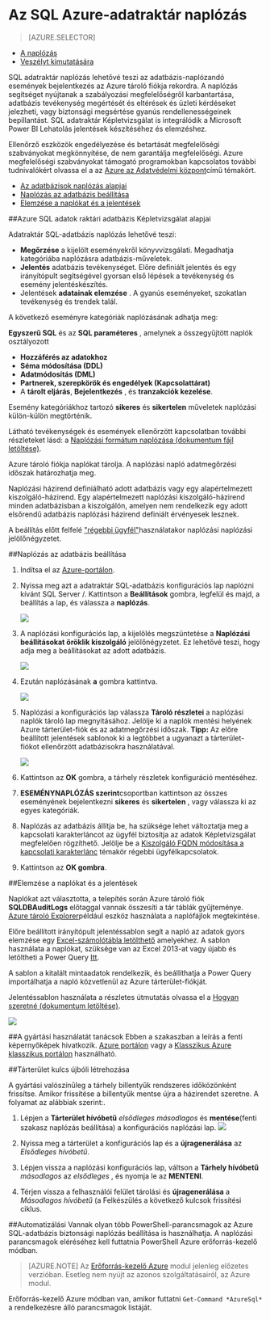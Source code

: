 <properties
   pageTitle="Naplózás az Azure SQL-adatraktár |} Microsoft Azure"
   description="Első lépések az Azure SQL-adatraktár naplózás"
   services="sql-data-warehouse"
   documentationCenter=""
   authors="ronortloff"
   manager="barbkess"
   editor=""/>

<tags
   ms.service="sql-data-warehouse"
   ms.workload="data-management"
   ms.tgt_pltfrm="na"
   ms.devlang="na"
   ms.topic="article"
   ms.date="09/24/2016" 
   ms.author="rortloff;barbkess;sonyama"/>

# <a name="auditing-in-azure-sql-data-warehouse"></a>Az SQL Azure-adatraktár naplózás

> [AZURE.SELECTOR]
- [A naplózás](sql-data-warehouse-auditing-overview.md)
- [Veszélyt kimutatására](sql-data-warehouse-security-threat-detection.md)

SQL adatraktár naplózás lehetővé teszi az adatbázis-naplózandó események bejelentkezés az Azure tároló fiókja rekordra. A naplózás segítséget nyújtanak a szabályozási megfelelőségről karbantartása, adatbázis tevékenység megértését és eltérések és üzleti kérdéseket jelezheti, vagy biztonsági megsértése gyanús rendellenességeinek bepillantást. SQL adatraktár Képletvizsgálat is integrálódik a Microsoft Power BI Lehatolás jelentések készítéséhez és elemzéshez.

Ellenőrző eszközök engedélyezése és betartását megfelelőségi szabványokat megkönnyítése, de nem garantálja megfelelőségi. Azure megfelelőségi szabványokat támogató programokban kapcsolatos további tudnivalókért olvassa el a az <a href="http://azure.microsoft.com/support/trust-center/compliance/" target="_blank">Azure az Adatvédelmi központ</a>című témakört.

+ [Az adatbázisok naplózás alapjai]
+ [Naplózás az adatbázis beállítása]
+ [Elemzése a naplókat és a jelentések]

##<a id="subheading-1"></a>Azure SQL adatok raktári adatbázis Képletvizsgálat alapjai


Adatraktár SQL-adatbázis naplózás lehetővé teszi:

- **Megőrzése** a kijelölt eseményekről könyvvizsgálati. Megadhatja kategóriába naplózásra adatbázis-műveletek.
- **Jelentés** adatbázis tevékenységet. Előre definiált jelentés és egy irányítópult segítségével gyorsan első lépések a tevékenység és esemény jelentéskészítés.
- Jelentések **adatainak elemzése** . A gyanús eseményeket, szokatlan tevékenység és trendek talál.

A következő eseményre kategóriák naplózásának adhatja meg:

**Egyszerű SQL** és az **SQL paraméteres** , amelynek a összegyűjtött naplók osztályozott  

- **Hozzáférés az adatokhoz**
- **Séma módosítása (DDL)**
- **Adatmódosítás (DML)**
- **Partnerek, szerepkörök és engedélyek (Kapcsolattárat)**
- A **tárolt eljárás**, **Bejelentkezés** , és **tranzakciók kezelése**.

Esemény kategóriákhoz tartozó **sikeres** és **sikertelen** műveletek naplózási külön-külön megtörténik.

Látható tevékenységek és események ellenőrzött kapcsolatban további részleteket lásd: a <a href="http://go.microsoft.com/fwlink/?LinkId=506733" target="_blank">Naplózási formátum naplózása (dokumentum fájl letöltése)</a>.

Azure tároló fiókja naplókat tárolja. A naplózási napló adatmegőrzési időszak határozhatja meg.

Naplózási házirend definiálható adott adatbázis vagy egy alapértelmezett kiszolgáló-házirend. Egy alapértelmezett naplózási kiszolgáló-házirend minden adatbázisban a kiszolgálón, amelyen nem rendelkezik egy adott elsőrendű adatbázis naplózási házirend definiált érvényesek lesznek.

A beállítás előtt felfelé ["régebbi ügyfél"](sql-data-warehouse-auditing-downlevel-clients.md)használatakor naplózási naplózási jelölőnégyzetet.


##<a id="subheading-2"></a>Naplózás az adatbázis beállítása

1. Indítsa el az <a href="https://portal.azure.com" target="_blank">Azure-portálon</a>.

2. Nyissa meg azt a adatraktár SQL-adatbázis konfigurációs lap naplózni kívánt SQL Server /. Kattintson a **Beállítások** gombra, legfelül és majd, a beállítás a lap, és válassza a **naplózás**.

    ![][1]

3. A naplózási konfigurációs lap, a kijelölés megszüntetése a **Naplózási beállításokat öröklik kiszolgáló** jelölőnégyzetet. Ez lehetővé teszi, hogy adja meg a beállításokat az adott adatbázis.

    ![][2]

4. Ezután naplózásának **a** gombra kattintva.

    ![][3]

5. Naplózási a konfigurációs lap válassza **Tároló részletei** a naplózási naplók tároló lap megnyitásához. Jelölje ki a naplók mentési helyének Azure tárterület-fiók és az adatmegőrzési időszak. **Tipp:** Az előre beállított jelentések sablonok ki a legtöbbet a ugyanazt a tárterület-fiókot ellenőrzött adatbázisokra használatával.

    ![][4]

6. Kattintson az **OK** gombra, a tárhely részletek konfiguráció mentéséhez.


7. **ESEMÉNYNAPLÓZÁS szerint**csoportban kattintson az összes eseményének bejelentkezni **sikeres** és **sikertelen** , vagy válassza ki az egyes kategóriák.


8. Naplózás az adatbázis állítja be, ha szüksége lehet változtatja meg a kapcsolati karakterláncot az ügyfél biztosítja az adatok Képletvizsgálat megfelelően rögzíthető. Jelölje be a [Kiszolgáló FQDN módosítása a kapcsolati karakterlánc](sql-data-warehouse-auditing-downlevel-clients.md) témakör régebbi ügyfélkapcsolatok.

9. Kattintson az **OK gombra**.


##<a id="subheading-3">Elemzése a naplókat és a jelentések</a>

Naplókat azt választotta, a telepítés során Azure tároló fiók **SQLDBAuditLogs** előtaggal vannak összesíti a tár táblák gyűjteménye. <a href="http://azurestorageexplorer.codeplex.com/" target="_blank">Azure tároló Explorer</a>például eszköz használata a naplófájlok megtekintése.

Előre beállított irányítópult jelentéssablon segít a napló az adatok gyors elemzése egy <a href="http://go.microsoft.com/fwlink/?LinkId=403540" target="_blank">Excel-számolótábla letölthető</a> amelyekhez. A sablon használata a naplókat, szüksége van az Excel 2013-at vagy újabb és letöltheti a Power Query <a href="http://www.microsoft.com/download/details.aspx?id=39379">Itt</a>.

A sablon a kitalált mintaadatok rendelkezik, és beállíthatja a Power Query importálhatja a napló közvetlenül az Azure tárterület-fiókját.

Jelentéssablon használata a részletes útmutatás olvassa el a <a href="http://go.microsoft.com/fwlink/?LinkId=506731">Hogyan szeretné (dokumentum letöltése)</a>.

![][5]


##<a id="subheading-4">A gyártási használatát tanácsok</a>
Ebben a szakaszban a leírás a fenti képernyőképek hivatkozik. <a href="https://portal.azure.com" target="_blank">Azure portálon</a> vagy a <a href= "https://manage.windowsazure.com/" target="_bank">Klasszikus Azure klasszikus portálon</a> használható.


##<a id="subheading-5"></a>Tárterület kulcs újbóli létrehozása

A gyártási valószínűleg a tárhely billentyűk rendszeres időközönként frissítse. Amikor frissítése a billentyűk mentse újra a házirendet szeretne. A folyamat az alábbiak szerint:.


1. Lépjen a **Tárterület hívóbetű** *elsődleges* *másodlagos* és **mentése**(fenti szakasz naplózás beállítása) a konfigurációs naplózási lap.
![][4]
2. Nyissa meg a tárterület a konfigurációs lap és a **újragenerálása** az *Elsődleges hívóbetű*.

3. Lépjen vissza a naplózási konfigurációs lap, váltson a **Tárhely hívóbetű** *másodlagos* az *elsődleges* , és nyomja le az **MENTENI**.

4. Térjen vissza a felhasználói felület tárolási és **újragenerálása** a *Másodlagos hívóbetű* (a Felkészülés a következő kulcsok frissítési ciklus.

##<a id="subheading-6"></a>Automatizálási
Vannak olyan több PowerShell-parancsmagok az Azure SQL-adatbázis biztonsági naplózás beállítása is használhatja. A naplózási parancsmagok eléréséhez kell futtatnia PowerShell Azure erőforrás-kezelő módban.

> [AZURE.NOTE] Az [Erőforrás-kezelő Azure](https://msdn.microsoft.com/library/dn654592.aspx) modul jelenleg előzetes verzióban. Esetleg nem nyújt az azonos szolgáltatásairól, az Azure modul.

Erőforrás-kezelő Azure módban van, amikor futtatni `Get-Command *AzureSql*` a rendelkezésre álló parancsmagok listáját.


<!--Anchors-->
[Az adatbázisok naplózás alapjai]: #subheading-1
[Naplózás az adatbázis beállítása]: #subheading-2
[Elemzése a naplókat és a jelentések]: #subheading-3


<!--Image references-->
[1]: ./media/sql-data-warehouse-auditing-overview/sql-data-warehouse-auditing.png
[2]: ./media/sql-data-warehouse-auditing-overview/sql-data-warehouse-auditing-inherit.png
[3]: ./media/sql-data-warehouse-auditing-overview/sql-data-warehouse-auditing-enable.png
[4]: ./media/sql-data-warehouse-auditing-overview/sql-data-warehouse-auditing-storage-account.png
[5]: ./media/sql-data-warehouse-auditing-overview/sql-data-warehouse-auditing-dashboard.png


<!--Link references-->
